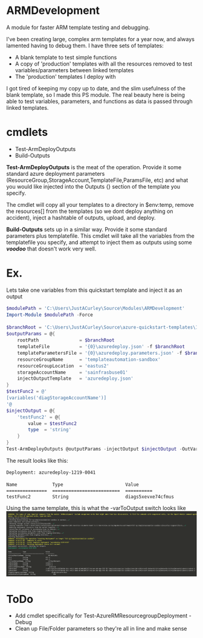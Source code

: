 # ARMDevelopment
A module for faster ARM template testing and debugging. 

I've been creating large, complex arm templates for a year now, and always lamented having to debug them. I have three sets of templates:
  - A blank template to test simple functions
  - A copy of 'production' templates with all the resources removed to test variables/parameters between linked templates
  - The 'production' templates I deploy with

I got tired of keeping my copy up to date, and the slim usefulness of the blank template, so I made this PS module. The real beauty here is being able to test variables, parameters, and functions as data is passed through linked templates.


# cmdlets
  - Test-ArmDeployOutputs
  - Build-Outputs

<b>Test-ArmDeployOutputs</b> is the meat of the operation. Provide it some standard azure deployment parameters (ResourceGroup,StorageAccount,TemplateFile,ParamsFile, etc) and what you would like injected into the Outputs {} section of the template you specify.  

The cmdlet will copy all your templates to a directory in $env:temp, remove the resources[] from the templates (so we dont deploy anything on accident), inject a hashtable of outputs, upload, and deploy.

<b>Build-Outputs</b> sets up in a similar way. Provide it some standard parameters plus templatefile. This cmdlet will take all the variables from the templatefile you specify, and attempt to inject them as outputs using some ***voodoo*** that doesn't work very well.

# Ex.
Lets take one variables from this quickstart template and inject it as an output  
```powershell
$modulePath = 'C:\Users\JustACurley\Source\Modules\ARMDevelopment'  
Import-Module $modulePath -Force 

$branchRoot = 'C:\Users\JustACurley\Source\azure-quickstart-templates\101-1vm-2nics-2subnets-1vnet'
$outputParams = @{
    rootPath               = $branchRoot
    templateFile           = '{0}\azuredeploy.json' -f $branchRoot  
    templateParametersFile = '{0}\azuredeploy.parameters.json' -f $branchRoot
    resourceGroupName      = 'templateautomation-sandbox'    
    resourceGroupLocation  = 'eastus2'
    storageAccountName     = 'sainfrasbuse01'
    injectOutputTemplate   = 'azuredeploy.json' 
}
$testFunc2 = @'
[variables('diagStorageAccountName')]
'@
$injectOutput = @{
    'testFunc2' = @{
        value = $testFunc2
        type  = 'string'
    }
}
Test-ArmDeployOutputs @outputParams -injectOutput $injectOutput -OutVariable foo
```
The result looks like this: 
``` 
Deployment: azuredeploy-1219-0041

Name             Type                       Value
===============  =========================  ==========
testFunc2        String                     diags5xevxe74cfmus
```

Using the same template, this is what the -varToOutput switch looks like  
![varToOutput](https://github.com/justacurley/ARMDevelopment/blob/master/varToOutput.png)

# ToDo
  - Add cmdlet specifically for Test-AzureRMResourcegroupDeployment -Debug
  - Clean up File/Folder parameters so they're all in line and make sense
  




